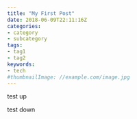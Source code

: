 ```yaml
---
title: "My First Post"
date: 2018-06-09T22:11:16Z
categories:
- category
- subcategory
tags:
- tag1
- tag2
keywords:
- tech
#thumbnailImage: //example.com/image.jpg
---
```


test up
<!--more-->

test down
